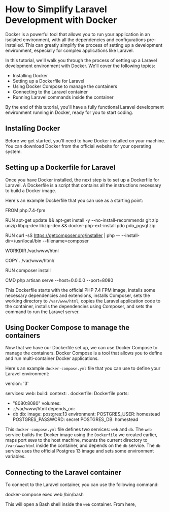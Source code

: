# How to Simplify Laravel Development with Docker

Docker is a powerful tool that allows you to run your application in an isolated environment, with all the dependencies and configurations pre-installed. This can greatly simplify the process of setting up a development environment, especially for complex applications like Laravel.

In this tutorial, we'll walk you through the process of setting up a Laravel development environment with Docker. We'll cover the following topics:

- Installing Docker
- Setting up a Dockerfile for Laravel
- Using Docker Compose to manage the containers
- Connecting to the Laravel container
- Running Laravel commands inside the container

By the end of this tutorial, you'll have a fully functional Laravel development environment running in Docker, ready for you to start coding.

## Installing Docker

Before we get started, you'll need to have Docker installed on your machine. You can download Docker from the official website for your operating system.

## Setting up a Dockerfile for Laravel

Once you have Docker installed, the next step is to set up a Dockerfile for Laravel. A Dockerfile is a script that contains all the instructions necessary to build a Docker image. 

Here's an example Dockerfile that you can use as a starting point:

FROM php:7.4-fpm

RUN apt-get update
&& apt-get install -y --no-install-recommends
git
zip
unzip
libpq-dev
libzip-dev
&& docker-php-ext-install
pdo
pdo_pgsql
zip

RUN curl -sS https://getcomposer.org/installer | php -- --install-dir=/usr/local/bin --filename=composer

WORKDIR /var/www/html

COPY . /var/www/html/

RUN composer install

CMD php artisan serve --host=0.0.0.0 --port=8080


This Dockerfile starts with the official PHP 7.4 FPM image, installs some necessary dependencies and extensions, installs Composer, sets the working directory to `/var/www/html`, copies the Laravel application code to the container, installs the dependencies using Composer, and sets the command to run the Laravel server.

## Using Docker Compose to manage the containers

Now that we have our Dockerfile set up, we can use Docker Compose to manage the containers. Docker Compose is a tool that allows you to define and run multi-container Docker applications.

Here's an example `docker-compose.yml` file that you can use to define your Laravel environment:

version: '3'

services:
web:
build:
context: .
dockerfile: Dockerfile
ports:
- "8080:8080"
volumes:
- .:/var/www/html
depends_on:
- db
db:
image: postgres:13
environment:
POSTGRES_USER: homestead
POSTGRES_PASSWORD: secret
POSTGRES_DB: homestead


This `docker-compose.yml` file defines two services: `web` and `db`. The `web` service builds the Docker image using the `Dockerfile` we created earlier, maps port `8080` to the host machine, mounts the current directory to `/var/www/html` inside the container, and depends on the `db` service. The `db` service uses the official Postgres 13 image and sets some environment variables.

## Connecting to the Laravel container

To connect to the Laravel container, you can use the following command:

docker-compose exec web /bin/bash

This will open a Bash shell inside the `web` container. From here,